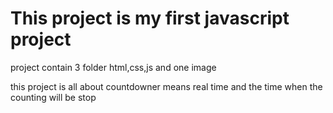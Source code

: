 <h1>This project is my first javascript project</h1>
<p>project contain 3 folder html,css,js and one image </p>
<p>this project is all about countdowner means real time and the time when the counting will be stop</p>
